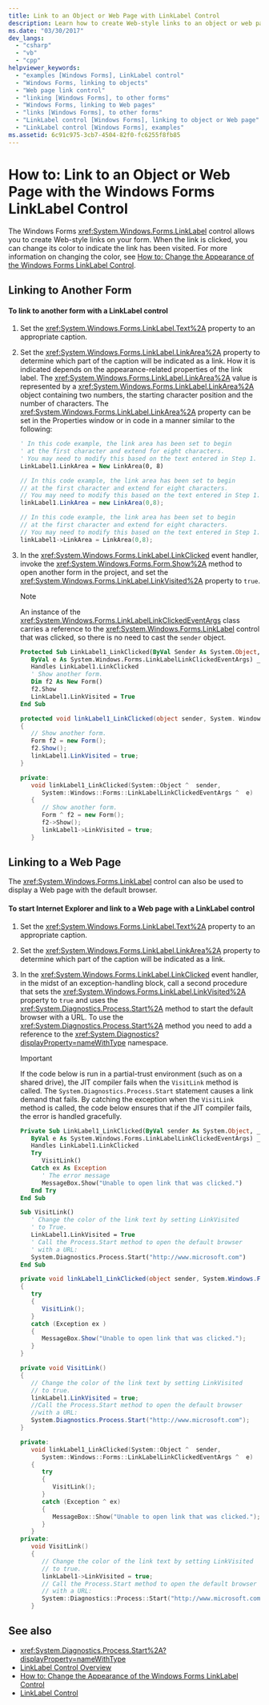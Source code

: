 ```yaml
---
title: Link to an Object or Web Page with LinkLabel Control
description: Learn how to create Web-style links to an object or web page with the Windows Forms LinkLabel control.
ms.date: "03/30/2017"
dev_langs:
  - "csharp"
  - "vb"
  - "cpp"
helpviewer_keywords:
  - "examples [Windows Forms], LinkLabel control"
  - "Windows Forms, linking to objects"
  - "Web page link control"
  - "linking [Windows Forms], to other forms"
  - "Windows Forms, linking to Web pages"
  - "links [Windows Forms], to other forms"
  - "LinkLabel control [Windows Forms], linking to object or Web page"
  - "LinkLabel control [Windows Forms], examples"
ms.assetid: 6c91c975-3cb7-4504-82f0-fc6255f8fb85
---
```

# How to: Link to an Object or Web Page with the Windows Forms LinkLabel Control

The Windows Forms <xref:System.Windows.Forms.LinkLabel> control allows you to create Web-style links on your form. When the link is clicked, you can change its color to indicate the link has been visited. For more information on changing the color, see [How to: Change the Appearance of the Windows Forms LinkLabel Control](how-to-change-the-appearance-of-the-windows-forms-linklabel-control.md).

## Linking to Another Form

#### To link to another form with a LinkLabel control

1. Set the <xref:System.Windows.Forms.LinkLabel.Text%2A> property to an appropriate caption.

2. Set the <xref:System.Windows.Forms.LinkLabel.LinkArea%2A> property to determine which part of the caption will be indicated as a link. How it is indicated depends on the appearance-related properties of the link label. The <xref:System.Windows.Forms.LinkLabel.LinkArea%2A> value is represented by a <xref:System.Windows.Forms.LinkLabel.LinkArea%2A> object containing two numbers, the starting character position and the number of characters. The <xref:System.Windows.Forms.LinkLabel.LinkArea%2A> property can be set in the Properties window or in code in a manner similar to the following:

    ```vb
    ' In this code example, the link area has been set to begin
    ' at the first character and extend for eight characters.
    ' You may need to modify this based on the text entered in Step 1.
    LinkLabel1.LinkArea = New LinkArea(0, 8)
    ```

    ```csharp
    // In this code example, the link area has been set to begin
    // at the first character and extend for eight characters.
    // You may need to modify this based on the text entered in Step 1.
    linkLabel1.LinkArea = new LinkArea(0,8);
    ```

    ```cpp
    // In this code example, the link area has been set to begin
    // at the first character and extend for eight characters.
    // You may need to modify this based on the text entered in Step 1.
    linkLabel1->LinkArea = LinkArea(0,8);
    ```

3. In the <xref:System.Windows.Forms.LinkLabel.LinkClicked> event handler, invoke the <xref:System.Windows.Forms.Form.Show%2A> method to open another form in the project, and set the <xref:System.Windows.Forms.LinkLabel.LinkVisited%2A> property to `true`.

    > [!NOTE]
    > An instance of the <xref:System.Windows.Forms.LinkLabelLinkClickedEventArgs> class carries a reference to the <xref:System.Windows.Forms.LinkLabel> control that was clicked, so there is no need to cast the `sender` object.

    ```vb
    Protected Sub LinkLabel1_LinkClicked(ByVal Sender As System.Object, _
       ByVal e As System.Windows.Forms.LinkLabelLinkClickedEventArgs) _
       Handles LinkLabel1.LinkClicked
       ' Show another form.
       Dim f2 As New Form()
       f2.Show
       LinkLabel1.LinkVisited = True
    End Sub
    ```

    ```csharp
    protected void linkLabel1_LinkClicked(object sender, System. Windows.Forms.LinkLabelLinkClickedEventArgs e)
    {
       // Show another form.
       Form f2 = new Form();
       f2.Show();
       linkLabel1.LinkVisited = true;
    }
    ```

    ```cpp
    private:
       void linkLabel1_LinkClicked(System::Object ^  sender,
          System::Windows::Forms::LinkLabelLinkClickedEventArgs ^  e)
       {
          // Show another form.
          Form ^ f2 = new Form();
          f2->Show();
          linkLabel1->LinkVisited = true;
       }
    ```

## Linking to a Web Page

The <xref:System.Windows.Forms.LinkLabel> control can also be used to display a Web page with the default browser.

#### To start Internet Explorer and link to a Web page with a LinkLabel control

1. Set the <xref:System.Windows.Forms.LinkLabel.Text%2A> property to an appropriate caption.

2. Set the <xref:System.Windows.Forms.LinkLabel.LinkArea%2A> property to determine which part of the caption will be indicated as a link.

3. In the <xref:System.Windows.Forms.LinkLabel.LinkClicked> event handler, in the midst of an exception-handling block, call a second procedure that sets the <xref:System.Windows.Forms.LinkLabel.LinkVisited%2A> property to `true` and uses the <xref:System.Diagnostics.Process.Start%2A> method to start the default browser with a URL. To use the <xref:System.Diagnostics.Process.Start%2A> method you need to add a reference to the <xref:System.Diagnostics?displayProperty=nameWithType> namespace.

    > [!IMPORTANT]
    > If the code below is run in a partial-trust environment (such as on a shared drive), the JIT compiler fails when the `VisitLink` method is called. The `System.Diagnostics.Process.Start` statement causes a link demand that fails. By catching the exception when the `VisitLink` method is called, the code below ensures that if the JIT compiler fails, the error is handled gracefully.

    ```vb
    Private Sub LinkLabel1_LinkClicked(ByVal sender As System.Object, _
       ByVal e As System.Windows.Forms.LinkLabelLinkClickedEventArgs) _
       Handles LinkLabel1.LinkClicked
       Try
          VisitLink()
       Catch ex As Exception
          ' The error message
          MessageBox.Show("Unable to open link that was clicked.")
       End Try
    End Sub

    Sub VisitLink()
       ' Change the color of the link text by setting LinkVisited
       ' to True.
       LinkLabel1.LinkVisited = True
       ' Call the Process.Start method to open the default browser
       ' with a URL:
       System.Diagnostics.Process.Start("http://www.microsoft.com")
    End Sub
    ```

    ```csharp
    private void linkLabel1_LinkClicked(object sender, System.Windows.Forms.LinkLabelLinkClickedEventArgs e)
    {
       try
       {
          VisitLink();
       }
       catch (Exception ex )
       {
          MessageBox.Show("Unable to open link that was clicked.");
       }
    }

    private void VisitLink()
    {
       // Change the color of the link text by setting LinkVisited
       // to true.
       linkLabel1.LinkVisited = true;
       //Call the Process.Start method to open the default browser
       //with a URL:
       System.Diagnostics.Process.Start("http://www.microsoft.com");
    }
    ```

    ```cpp
    private:
       void linkLabel1_LinkClicked(System::Object ^  sender,
          System::Windows::Forms::LinkLabelLinkClickedEventArgs ^  e)
       {
          try
          {
             VisitLink();
          }
          catch (Exception ^ ex)
          {
             MessageBox::Show("Unable to open link that was clicked.");
          }
       }
    private:
       void VisitLink()
       {
          // Change the color of the link text by setting LinkVisited
          // to true.
          linkLabel1->LinkVisited = true;
          // Call the Process.Start method to open the default browser
          // with a URL:
          System::Diagnostics::Process::Start("http://www.microsoft.com");
       }
    ```

## See also

- <xref:System.Diagnostics.Process.Start%2A?displayProperty=nameWithType>
- [LinkLabel Control Overview](linklabel-control-overview-windows-forms.md)
- [How to: Change the Appearance of the Windows Forms LinkLabel Control](how-to-change-the-appearance-of-the-windows-forms-linklabel-control.md)
- [LinkLabel Control](linklabel-control-windows-forms.md)
